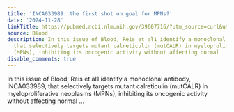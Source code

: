 ```yaml
---
title: 'INCA033989: the first shot on goal for MPNs?'
date: '2024-11-28'
linkTitle: https://pubmed.ncbi.nlm.nih.gov/39607716/?utm_source=curl&utm_medium=rss&utm_campaign=journals&utm_content=7603509&fc=None&ff=20241129173055&v=2.18.0.post9+e462414
source: Blood
description: In this issue of Blood, Reis et al1 identify a monoclonal antibody, INCA033989,
  that selectively targets mutant calreticulin (mutCALR) in myeloproliferative neoplasms
  (MPNs), inhibiting its oncogenic activity without affecting normal ...
disable_comments: true
---
```

In this issue of Blood, Reis et al1 identify a monoclonal antibody, INCA033989, that selectively targets mutant calreticulin (mutCALR) in myeloproliferative neoplasms (MPNs), inhibiting its oncogenic activity without affecting normal ...